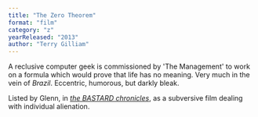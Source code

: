 ```yaml
---
title: "The Zero Theorem"
format: "film"
category: "z"
yearReleased: "2013"
author: "Terry Gilliam"
---
```

A reclusive computer geek is commissioned by 'The  Management' to work on a formula which would prove that life has no meaning.  Very much in the vein of _Brazil_. Eccentric, humorous, but darkly bleak.

Listed by Glenn, in <a href="biblio.htm#Bastard">_the  BASTARD chronicles_</a>, as a subversive film dealing with individual alienation. 

